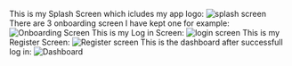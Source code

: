 This is my Splash Screen which icludes my app logo:
![splash screen](https://github.com/user-attachments/assets/df22abdc-062d-4087-91c4-0bea53fb5eaa)
There are 3 onboarding screen I have kept one for example:
![Onboarding Screen](https://github.com/user-attachments/assets/4669b61a-3903-4a5c-876f-84604f527828)
This is my Log in Screen:
![login screen](https://github.com/user-attachments/assets/e3109ef0-b2e7-424e-8dcf-01e61a061620)
This is my Register Screen:
![Register screen](https://github.com/user-attachments/assets/621edccc-4603-42d3-9d7a-376c20c7db81)
This is the dashboard after successfull log in:
![Dashboard](https://github.com/user-attachments/assets/4628599f-5ec4-432d-b0d0-77131f1a0b7b)
